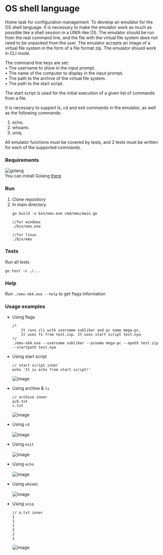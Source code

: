 # OS shell language
Home task for configuration management. To develop an emulator for the OS shell language. It is necessary to make the emulator work as much as possible like a shell session in a UNIX-like OS. The emulator should be run from the real command line, and the file with the virtual file system does not need to be unpacked from the user. The emulator accepts an image of a virtual file system in the form of a file format zip. The emulator should work in CLI mode.

The command line keys are set:\
• The username to show in the input prompt.\
• The name of the computer to display in the input prompt.\
• The path to the archive of the virtual file system.\
• The path to the start script.

The start script is used for the initial execution of a given list
of commands from a file.

It is necessary to support ls, cd and exit commands in the emulator, as well
as the following commands:
1. echo.
2. whoami.
3. uniq.

All emulator functions must be covered by tests, and
2 tests must be written for each of the supported commands.

### Requirements
![golang](https://badgen.net/static/go/1.22.2/green?icon=github)<br/>
You can install Golang <a href="https://go.dev/doc/install">there</a>

### Run
1. Clone repository
2. In main directory
    ```
    go build -o bin/emu.exe cmd/emu/main.go
    
    //for windows
    ./bin/emu.exe

    //for linux
    ./bin/emu
    ```

### Tests
Run all tests
```
go test -v ./...
```

### Help
Run  ```./emu-x64.exe --help``` to get flags information

### Usage examples
- Using flags
  ```
  /*
      It runs cli with username subliker and pc name mega-pc.
      It uses fs from test.zip. It uses start script test.nya
  */
  ./emu-x64.exe --username subliker --pcname mega-pc --apath test.zip --startpath test.nya
  ```
- Using start script
  ```
  // start script inner
  echo 'It is echo from start script!'
  ```
  ![image](https://github.com/user-attachments/assets/aa5c7c39-e981-415d-aadd-8b0fefa34f29)
  
- Using archive & ```ls```
  ```
  // archive inner
  a/b.txt
  c.txt
  ```
  ![image](https://github.com/user-attachments/assets/365fc2ca-31ae-44fd-8b8e-ffe57c9180c2)

- Using ```cd```\
  \
  ![image](https://github.com/user-attachments/assets/7874fa81-6ce3-4ee6-9cc8-221b3bdad8d5)

- Using ```exit```\
  \
  ![image](https://github.com/user-attachments/assets/63b95f24-b22b-41e6-8c24-470a0707ca95)

- Using ```echo```\
  \
  ![image](https://github.com/user-attachments/assets/50a2b7dc-4e11-46b9-b989-f80ad9d2ea5e)

- Using ```whoami```\
  \
  ![image](https://github.com/user-attachments/assets/e8f46265-d4bf-44e2-8885-247deb0396c4)

- Using ```uniq```
  ```
  // a.txt inner
  1
  1
  1
  2
  2
  1
  ```
  ![image](https://github.com/user-attachments/assets/5a1aa337-925d-4d66-8120-2e8d306f1e99)
